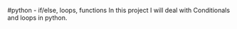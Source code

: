 #python - if/else, loops, functions
In this project I will deal with Conditionals and loops in python.


